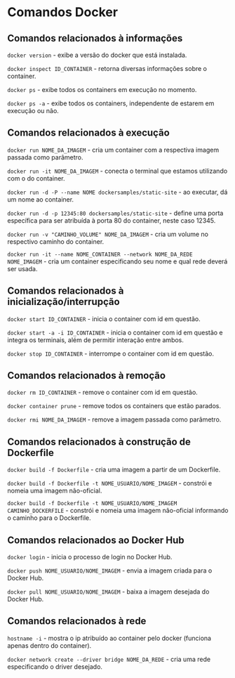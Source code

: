 # Comandos Docker

## Comandos relacionados à informações
`docker version` - exibe a versão do docker que está instalada.

`docker inspect ID_CONTAINER` - retorna diversas informações sobre o container.

`docker ps`  - exibe todos os containers em execução no momento.

`docker ps -a`  - exibe todos os containers, independente de estarem em execução ou não.

## Comandos relacionados à execução
`docker run NOME_DA_IMAGEM`  - cria um container com a respectiva imagem passada como parâmetro.

`docker run -it NOME_DA_IMAGEM`  - conecta o terminal que estamos utilizando com o do container.

`docker run -d -P --name NOME dockersamples/static-site`  - ao executar, dá um nome ao container.

`docker run -d -p 12345:80 dockersamples/static-site`  - define uma porta específica para ser atribuída à porta 80 do container, neste caso 12345.

`docker run -v "CAMINHO_VOLUME" NOME_DA_IMAGEM`  - cria um volume no respectivo caminho do container.

`docker run -it --name NOME_CONTAINER --network NOME_DA_REDE NOME_IMAGEM`  - cria um container especificando seu nome e qual rede deverá ser usada.

## Comandos relacionados à inicialização/interrupção
`docker start ID_CONTAINER`  - inicia o container com id em questão.

`docker start -a -i ID_CONTAINER`  - inicia o container com id em questão e integra os terminais, além de permitir interação entre ambos.

`docker stop ID_CONTAINER`  - interrompe o container com id em questão.

## Comandos relacionados à remoção
`docker rm ID_CONTAINER`  - remove o container com id em questão.

`docker container prune`  - remove todos os containers que estão parados.

`docker rmi NOME_DA_IMAGEM`  - remove a imagem passada como parâmetro.

## Comandos relacionados à construção de Dockerfile
`docker build -f Dockerfile`  - cria uma imagem a partir de um Dockerfile.

`docker build -f Dockerfile -t NOME_USUARIO/NOME_IMAGEM`  - constrói e nomeia uma imagem não-oficial.

`docker build -f Dockerfile -t NOME_USUARIO/NOME_IMAGEM CAMINHO_DOCKERFILE`  - constrói e nomeia uma imagem não-oficial informando o caminho para o Dockerfile.

## Comandos relacionados ao Docker Hub
`docker login`  - inicia o processo de login no Docker Hub.

`docker push NOME_USUARIO/NOME_IMAGEM`  - envia a imagem criada para o Docker Hub.

`docker pull NOME_USUARIO/NOME_IMAGEM`  - baixa a imagem desejada do Docker Hub.

## Comandos relacionados à rede
`hostname -i`  - mostra o ip atribuído ao container pelo docker (funciona apenas dentro do container).

`docker network create --driver bridge NOME_DA_REDE`  - cria uma rede especificando o driver desejado.
